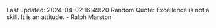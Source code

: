 Last updated: 2024-04-02 16:49:20
Random Quote: Excellence is not a skill. It is an attitude. - Ralph Marston